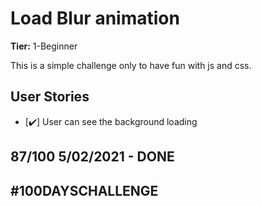 # Load Blur animation

**Tier:** 1-Beginner

This is a simple challenge only to have fun with js and css.

## User Stories

-   [✔️] User can see the background loading

## 87/100 5/02/2021 - DONE

## #100DAYSCHALLENGE
